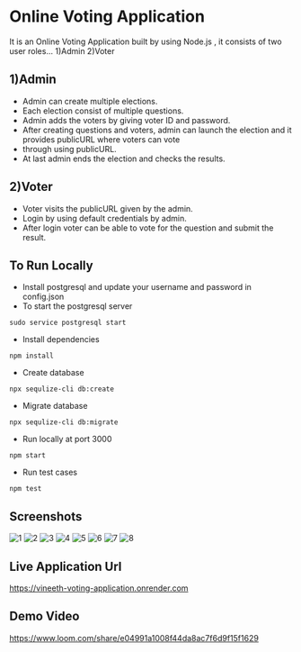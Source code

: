 # Online Voting Application

It is an Online Voting Application built by using Node.js , it consists of two user roles...
1)Admin 2)Voter

## 1)Admin

- Admin can create multiple elections.
- Each election consist of multiple questions.
- Admin adds the voters by giving voter ID and password.
- After creating questions and voters, admin can launch the election and it provides publicURL where voters can vote
- through using publicURL.
- At last admin ends the election and checks the results.

## 2)Voter

- Voter visits the publicURL given by the admin.
- Login by using default credentials by admin.
- After login voter can be able to vote for the question and submit the result.

## To Run Locally

- Install postgresql and update your username and password in config.json
- To start the postgresql server

```
sudo service postgresql start
```

- Install dependencies

```
npm install
```

- Create database

```
npx sequlize-cli db:create
```

- Migrate database

```
npx sequlize-cli db:migrate
```

- Run locally at port 3000

```
npm start
```

- Run test cases

```
npm test
```

## Screenshots

![1](https://user-images.githubusercontent.com/112814848/213916221-ec2281dd-00b6-4491-b0ad-614fd2463028.png)
![2](https://user-images.githubusercontent.com/112814848/213916273-329402c0-9f22-422e-b1a7-a3f3e78d7d91.png)
![3](https://user-images.githubusercontent.com/112814848/213916274-1358fdb7-2f31-4f88-b923-902ebbaeee1d.png)
![4](https://user-images.githubusercontent.com/112814848/213916275-d9caec04-61c7-42ca-b2a6-01b411387d0b.png)
![5](https://user-images.githubusercontent.com/112814848/213916278-b4eb2674-c373-44d4-996d-363c923e5300.png)
![6](https://user-images.githubusercontent.com/112814848/213916279-ba72d663-4910-4fe6-b869-d426892a17a3.png)
![7](https://user-images.githubusercontent.com/112814848/213916281-faa873d6-31e3-46b2-a6da-2bde2fb4c861.png)
![8](https://user-images.githubusercontent.com/112814848/213916282-d09c4734-88fd-4f1c-9727-ac2a2b343c8f.png)

## Live Application Url

https://vineeth-voting-application.onrender.com

## Demo Video

https://www.loom.com/share/e04991a1008f44da8ac7f6d9f15f1629

